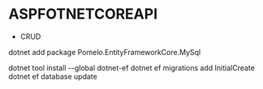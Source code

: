 <h1>ASPFOTNETCOREAPI</h1>

<ul>
    <li>CRUD</li>
</ul>

dotnet add package Pomelo.EntityFrameworkCore.MySql

dotnet tool install --global dotnet-ef
dotnet ef migrations add InitialCreate
dotnet ef database update
